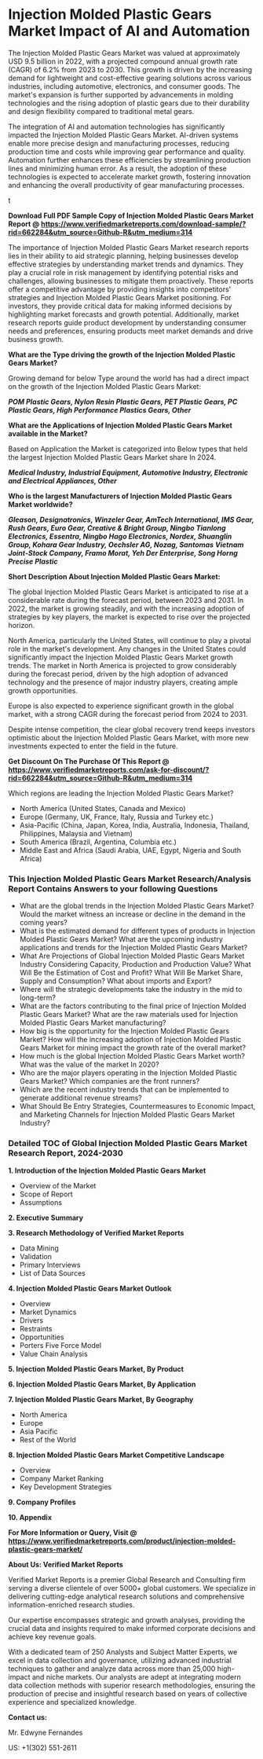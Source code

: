 <meta name="title" content="Global Injection Molded Plastic Gears Market Impact of AI and Automation"><meta name="description" content="The Injection Molded Plastic Gears Market was valued at approximately USD 9.5 billion in 2022, with a projected compound annual growth rate (CAGR) of 6.2% from 2023 to"><meta name="title" content="Injection Molded Plastic Gears Market Size, Share, Scope, Trends, Growth, Opportunities, Analysis, Forecast"><h1>Injection Molded Plastic Gears Market Impact of AI and Automation</h1><p>The Injection Molded Plastic Gears Market was valued at approximately USD 9.5 billion in 2022, with a projected compound annual growth rate (CAGR) of 6.2% from 2023 to 2030. This growth is driven by the increasing demand for lightweight and cost-effective gearing solutions across various industries, including automotive, electronics, and consumer goods. The market's expansion is further supported by advancements in molding technologies and the rising adoption of plastic gears due to their durability and design flexibility compared to traditional metal gears.</p><p>The integration of AI and automation technologies has significantly impacted the Injection Molded Plastic Gears Market. AI-driven systems enable more precise design and manufacturing processes, reducing production time and costs while improving gear performance and quality. Automation further enhances these efficiencies by streamlining production lines and minimizing human error. As a result, the adoption of these technologies is expected to accelerate market growth, fostering innovation and enhancing the overall productivity of gear manufacturing processes.</p>t</p><p id="" class=""><strong>Download Full PDF Sample Copy of Injection Molded Plastic Gears Market Report @ <a href="https://www.verifiedmarketreports.com/download-sample/?rid=662284&utm_source=Github-R&utm_medium=314" target="_blank">https://www.verifiedmarketreports.com/download-sample/?rid=662284&utm_source=Github-R&utm_medium=314</a></strong></p><p>The importance of&nbsp;Injection Molded Plastic Gears Market research reports lies in their ability to aid strategic planning, helping businesses develop effective strategies by understanding market trends and dynamics. They play a crucial role in risk management by identifying potential risks and challenges, allowing businesses to mitigate them proactively. These reports offer a competitive advantage by providing insights into competitors' strategies and Injection Molded Plastic Gears Market positioning. For investors, they provide critical data for making informed decisions by highlighting market forecasts and growth potential. Additionally, market research reports guide product development by understanding consumer needs and preferences, ensuring products meet market demands and drive business growth.</p><p><strong>What are the&nbsp;Type driving the growth of the Injection Molded Plastic Gears Market?</strong></p><p id="" class="">Growing demand for below Type around the world has had a direct impact on the growth of the Injection Molded Plastic Gears Market:</p><em><strong>POM Plastic Gears, Nylon Resin Plastic Gears, PET Plastic Gears, PC Plastic Gears, High Performance Plastics Gears, Other</strong></em></p><strong>What are the&nbsp;Applications&nbsp;of Injection Molded Plastic Gears Market available in the Market?</strong></p><p id="" class="">Based on Application the Market is categorized into Below types that held the largest Injection Molded Plastic Gears Market share In 2024.</p><em><strong>Medical Industry, Industrial Equipment, Automotive Industry, Electronic and Electrical Appliances, Other</strong></em></p><strong>Who is the largest Manufacturers of Injection Molded Plastic Gears Market worldwide?</strong></p><p><em><strong>Gleason, Designatronics, Winzeler Gear, AmTech International, IMS Gear, Rush Gears, Euro Gear, Creative & Bright Group, Ningbo Tianlong Electronics, Essentra, Ningbo Hago Electronics, Nordex, Shuanglin Group, Kohara Gear Industry, Oechsler AG, Nozag, Santomas Vietnam Joint-Stock Company, Framo Morat, Yeh Der Enterprise, Song Horng Precise Plastic</strong></em></p><p id="" class=""><strong>Short Description About Injection Molded Plastic Gears Market:</strong></p><p>The global Injection Molded Plastic Gears Market is anticipated to rise at a considerable rate during the forecast period, between 2023 and 2031. In 2022, the market is growing steadily, and with the increasing adoption of strategies by key players, the market is expected to rise over the projected horizon.</p><p>North America, particularly the United States, will continue to play a pivotal role in the market's development. Any changes in the United States could significantly impact the Injection Molded Plastic Gears Market growth trends. The market in North America is projected to grow considerably during the forecast period, driven by the high adoption of advanced technology and the presence of major industry players, creating ample growth opportunities.</p><p>Europe is also expected to experience significant growth in the global market, with a strong CAGR during the forecast period from 2024 to 2031.</p><p>Despite intense competition, the clear global recovery trend keeps investors optimistic about the Injection Molded Plastic Gears Market, with more new investments expected to enter the field in the future.</p><p id="" class=""><strong>Get Discount On The Purchase Of This Report @ <a href="https://www.verifiedmarketreports.com/ask-for-discount/?rid=662284&utm_source=Github-R&utm_medium=314" target="_blank">https://www.verifiedmarketreports.com/ask-for-discount/?rid=662284&utm_source=Github-R&utm_medium=314</a></strong></p>Which regions are leading the Injection Molded Plastic Gears Market?</p><ul><li>North America (United States, Canada and Mexico)</li><li>Europe (Germany, UK, France, Italy, Russia and Turkey etc.)</li><li>Asia-Pacific (China, Japan, Korea, India, Australia, Indonesia, Thailand, Philippines, Malaysia and Vietnam)</li><li>South America (Brazil, Argentina, Columbia etc.)</li><li>Middle East and Africa (Saudi Arabia, UAE, Egypt, Nigeria and South Africa)</li></ul><h3 id="" class="">This Injection Molded Plastic Gears Market Research/Analysis Report Contains Answers to your following Questions</h3><ul><li>What are the global trends in the Injection Molded Plastic Gears Market? Would the market witness an increase or decline in the demand in the coming years?</li><li>What is the estimated demand for different types of products in Injection Molded Plastic Gears Market? What are the upcoming industry applications and trends for the Injection Molded Plastic Gears Market?</li><li>What Are Projections of Global Injection Molded Plastic Gears Market Industry Considering Capacity, Production and Production Value? What Will Be the Estimation of Cost and Profit? What Will Be Market Share, Supply and Consumption? What about imports and Export?</li><li>Where will the strategic developments take the industry in the mid to long-term?</li><li>What are the factors contributing to the final price of Injection Molded Plastic Gears Market? What are the raw materials used for Injection Molded Plastic Gears Market manufacturing?</li><li>How big is the opportunity for the Injection Molded Plastic Gears Market? How will the increasing adoption of Injection Molded Plastic Gears Market for mining impact the growth rate of the overall market?</li><li>How much is the global Injection Molded Plastic Gears Market worth? What was the value of the market In 2020?</li><li>Who are the major players operating in the Injection Molded Plastic Gears Market? Which companies are the front runners?</li><li>Which are the recent industry trends that can be implemented to generate additional revenue streams?</li><li>What Should Be Entry Strategies, Countermeasures to Economic Impact, and Marketing Channels for Injection Molded Plastic Gears Market Industry?</li></ul><h3 id="" class="">Detailed TOC of Global Injection Molded Plastic Gears Market Research Report, 2024-2030</h3><p id="" class=""><strong>1. Introduction of the Injection Molded Plastic Gears Market</strong></p><ul><li>Overview of the Market</li><li>Scope of Report</li><li>Assumptions</li></ul><p id="" class=""><strong>2. Executive Summary</strong></p><p id="" class=""><strong>3. Research Methodology of Verified Market Reports</strong></p><ul><li>Data Mining</li><li>Validation</li><li>Primary Interviews</li><li>List of Data Sources</li></ul><p id="" class=""><strong>4. Injection Molded Plastic Gears Market Outlook</strong></p><ul><li>Overview</li><li>Market Dynamics</li><li>Drivers</li><li>Restraints</li><li>Opportunities</li><li>Porters Five Force Model</li><li>Value Chain Analysis</li></ul><p id="" class=""><strong>5. Injection Molded Plastic Gears Market, By Product</strong></p><p id="" class=""><strong>6. Injection Molded Plastic Gears Market, By Application</strong></p><p id="" class=""><strong>7. Injection Molded Plastic Gears Market, By Geography</strong></p><ul><li>North America</li><li>Europe</li><li>Asia Pacific</li><li>Rest of the World</li></ul><p id="" class=""><strong>8. Injection Molded Plastic Gears Market Competitive Landscape</strong></p><ul><li>Overview</li><li>Company Market Ranking</li><li>Key Development Strategies</li></ul><p id="" class=""><strong>9. Company Profiles</strong></p><p id="" class=""><strong>10. Appendix</strong></p><p id="" class=""><strong>For More Information or Query, Visit @ <a href="https://www.verifiedmarketreports.com/product/injection-molded-plastic-gears-market/" target="_blank">https://www.verifiedmarketreports.com/product/injection-molded-plastic-gears-market/</a></strong></p><p id="" class=""><strong>About Us: Verified Market Reports</strong></p><p id="" class="">Verified Market Reports is a premier Global Research and Consulting firm serving a diverse clientele of over 5000+ global customers. We specialize in delivering cutting-edge analytical research solutions and comprehensive information-enriched research studies.</p><p id="" class="">Our expertise encompasses strategic and growth analyses, providing the crucial data and insights required to make informed corporate decisions and achieve key revenue goals.</p><p id="" class="">With a dedicated team of 250 Analysts and Subject Matter Experts, we excel in data collection and governance, utilizing advanced industrial techniques to gather and analyze data across more than 25,000 high-impact and niche markets. Our analysts are adept at integrating modern data collection methods with superior research methodologies, ensuring the production of precise and insightful research based on years of collective experience and specialized knowledge.</p><p id="" class=""><strong>Contact us:</strong></p><p id="" class="">Mr. Edwyne Fernandes</p><p id="" class="">US: +1(302) 551-2611</p>